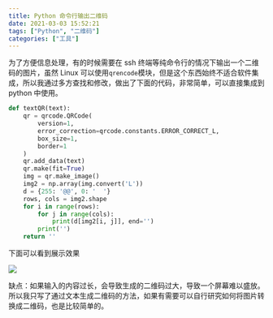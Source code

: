```yaml
---
title: Python 命令行输出二维码
date: 2021-03-03 15:52:21
tags: ["Python", "二维码"]
categories: ["工具"]
---
```


为了方便信息处理，有的时候需要在 ssh 终端等纯命令行的情况下输出一个二维码的图片，虽然 Linux 可以使用`qrencode`模块，但是这个东西始终不适合软件集成，所以我通过多方查找和修改，做出了下面的代码，非常简单，可以直接集成到 python 中使用。

```python
def textQR(text):
    qr = qrcode.QRCode(
        version=1,
        error_correction=qrcode.constants.ERROR_CORRECT_L,
        box_size=1,
        border=1
    )
    qr.add_data(text)
    qr.make(fit=True)
    img = qr.make_image()
    img2 = np.array(img.convert('L'))
    d = {255: '@@', 0: '  '}
    rows, cols = img2.shape
    for i in range(rows):
        for j in range(cols):
            print(d[img2[i, j]], end='')
        print('')
    return ''
```

下面可以看到展示效果

![](https://s4.ax1x.com/2021/03/03/6AXPte.png)

缺点：如果输入的内容过长，会导致生成的二维码过大，导致一个屏幕难以盛放。所以我只写了通过文本生成二维码的方法，如果有需要可以自行研究如何将图片转换成二维码，也是比较简单的。

